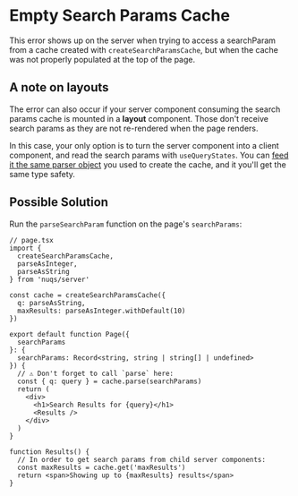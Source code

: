 # Empty Search Params Cache

This error shows up on the server when trying to access a searchParam from
a cache created with `createSearchParamsCache`, but when the cache was not
properly populated at the top of the page.

## A note on layouts

The error can also occur if your server component consuming the search params
cache is mounted in a **layout** component. Those don't receive search params as
they are not re-rendered when the page renders.

In this case, your only option is to turn the server component into a client
component, and read the search params with `useQueryStates`. You can
[feed it the same parser object](https://github.com/47ng/nuqs#accessing-searchparams-in-server-components)
you used to create the cache, and it you'll get the same
type safety.

## Possible Solution

Run the `parseSearchParam` function on the page's `searchParams`:

```tsx
// page.tsx
import {
  createSearchParamsCache,
  parseAsInteger,
  parseAsString
} from 'nuqs/server'

const cache = createSearchParamsCache({
  q: parseAsString,
  maxResults: parseAsInteger.withDefault(10)
})

export default function Page({
  searchParams
}: {
  searchParams: Record<string, string | string[] | undefined>
}) {
  // ⚠️ Don't forget to call `parse` here:
  const { q: query } = cache.parse(searchParams)
  return (
    <div>
      <h1>Search Results for {query}</h1>
      <Results />
    </div>
  )
}

function Results() {
  // In order to get search params from child server components:
  const maxResults = cache.get('maxResults')
  return <span>Showing up to {maxResults} results</span>
}
```
